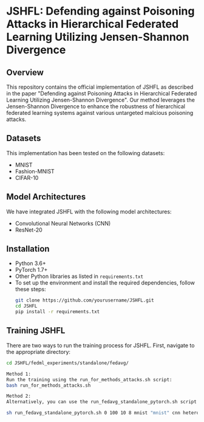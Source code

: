 # JSHFL: Defending against Poisoning Attacks in Hierarchical Federated Learning Utilizing Jensen-Shannon Divergence

## Overview
This repository contains the official implementation of JSHFL as described in the paper "Defending against Poisoning Attacks in Hierarchical Federated Learning Utilizing Jensen-Shannon Divergence". Our method leverages the Jensen-Shannon Divergence to enhance the robustness of hierarchical federated learning systems against various untargeted malcious poisoning attacks.

## Datasets

This implementation has been tested on the following datasets:
- MNIST
- Fashion-MNIST
- CIFAR-10

## Model Architectures

We have integrated JSHFL with the following model architectures:
- Convolutional Neural Networks (CNN)
- ResNet-20

## Installation
- Python 3.6+
- PyTorch 1.7+
- Other Python libraries as listed in `requirements.txt`
- To set up the environment and install the required dependencies, follow these steps:
  ```bash
  git clone https://github.com/yourusername/JSHFL.git
  cd JSHFL
  pip install -r requirements.txt
  
## Training JSHFL

There are two ways to run the training process for JSHFL. First, navigate to the appropriate directory:

```bash
cd JSHFL/fedml_experiments/standalone/fedavg/

Method 1:
Run the training using the run_for_methods_attacks.sh script:
bash run_for_methods_attacks.sh

Method 2:
Alternatively, you can use the run_fedavg_standalone_pytorch.sh script with specific parameters:

sh run_fedavg_standalone_pytorch.sh 0 100 10 8 mnist "mnist" cnn hetero 100 10 0.001 sgd 0 30 JSHFL gaussian

